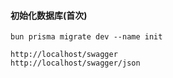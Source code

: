 #### 初始化数据库(首次)
```
bun prisma migrate dev --name init
```

```
http://localhost/swagger
http://localhost/swagger/json
```
